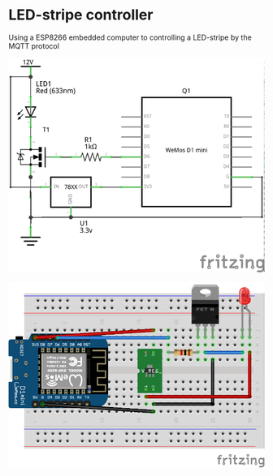 # LED-stripe controller

Using a ESP8266 embedded computer to controlling a LED-stripe by the MQTT protocol

![led-controller schema](doc/led-controller-schema.png "Example hardware schema") &nbsp; ![led-controller breadboard](doc/led-controller-board.png "Example hardware breadboard")

